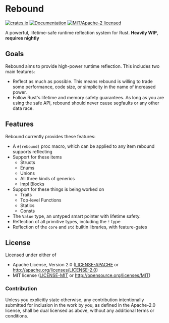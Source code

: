 
# Rebound

[![crates.io](https://img.shields.io/crates/v/rebound.svg)](https://crates.io/crates/rebound)
[![Documentation](https://docs.rs/rebound/badge.svg)](https://docs.rs/rebound)
[![MIT/Apache-2 licensed](https://img.shields.io/crates/l/rebound.svg)](./LICENSE-APACHE)

A powerful, lifetime-safe runtime reflection system for Rust. **Heavily WIP, requires nightly**

## Goals

Rebound aims to provide high-power runtime reflection. This includes two main features:

- Reflect as much as possible. This means rebound is willing to trade some performance, code size, or simplicity
  in the name of increased power.
- Follow Rust's lifetime and memory safety guarantees. As long as you are using the safe API,
  rebound should never cause segfaults or any other data race.
  
## Features

Rebound currently provides these features:

- A `#[rebound]` proc macro, which can be applied to any item rebound supports reflecting
- Support for these items
  - Structs
  - Enums
  - Unions
  - All three kinds of generics
  - Impl Blocks
- Support for these things is being worked on
  - Traits
  - Top-level Functions
  - Statics
  - Consts
- The `Value` type, an untyped smart pointer with lifetime safety.
- Reflection of all primitive types, including the `!` type
- Reflection of the `core` and `std` builtin libraries, with feature-gates

## License

Licensed under either of

- Apache License, Version 2.0 ([LICENSE-APACHE](LICENSE-APACHE) or http://apache.org/licenses/LICENSE-2.0)
- MIT license ([LICENSE-MIT](LICENSE-MIT) or http://opensource.org/licenses/MIT)

### Contribution

Unless you explicitly state otherwise, any contribution intentionally submitted
for inclusion in the work by you, as defined in the Apache-2.0 license, shall
be dual licensed as above, without any additional terms or conditions.
